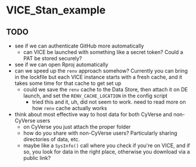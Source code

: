 # VICE_Stan_example

## TODO

- see if we can authenticate GitHub more automatically
    - can VICE be launched with something like a secret token? Could a PAT be stored securely?
- see if we can open Rproj automatically
- can we speed up the `renv` approach somehow? Currently you can bring in the lockfile but each VICE instance starts with a fresh cache, and it takes some time for that cache to get set up
    - could we save the `renv` cache to the Data Store, then attach it on DE launch, and set the `RENV_CACHE_LOCATION` in the config script
        - tried this and it, uh, did not seem to work. need to read more on how `renv` cache actually works    
- think about most effective way to host data for both CyVerse and non-CyVerse users
    - on CyVerse you just attach the proper folder
    - how do you share with non-CyVerse users? Particularly sharing directories of data, etc.
    - maybe like a `SysInfo()` call where you check if you're on VICE, and if so, you look for data in the right place, otherwise you download via a public link?
